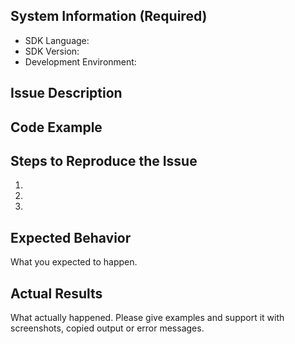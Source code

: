<!-- Have a question? Please ask it on http://stackoverflow.com/questions/tagged/botframework -->

## System Information (Required)
* SDK Language: <!-- NODE OR .NET/C# -->
* SDK Version: <!-- SDK VERSION -->
* Development Environment: <!-- LOCALHOST, AZURE_BOT_SERVICE, AZURE_APP_SERVICE, OTHER -->

## Issue Description
<!-- DESCRIBE YOUR ISSUE, QUESTION, OR FEATURE REQUEST HERE -->

## Code Example
<!-- PASTE COMPLETE CODE EXAMPLE THAT REPRODUCES THE ISSUE HERE -->

## Steps to Reproduce the Issue
1.
2.
3.

## Expected Behavior
What you expected to happen.

## Actual Results
What actually happened. Please give examples and support it with screenshots, copied output or error messages.
